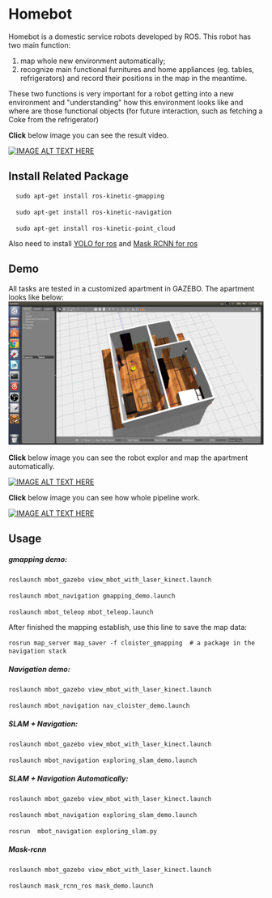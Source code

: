 # Homebot

Homebot is a domestic service robots developed by ROS. This robot has two main function:
1. map whole new environment automatically; 
2. recognize main functional furnitures and home appliances (eg. tables, refrigerators) and record their positions in the map in the meantime. 

These two functions is very important for a robot getting into a new environment and "understanding" how this environment looks like and where are those functional objects (for future interaction, such as fetching a Coke from the refrigerator)

__**Click**__ below image you can see the result video.

[![IMAGE ALT TEXT HERE](https://img.youtube.com/vi/lAih0WwKcEY/0.jpg)](https://www.youtube.com/watch?v=lAih0WwKcEY)

## Install Related Package

```
  sudo apt-get install ros-kinetic-gmapping

  sudo apt-get install ros-kinetic-navigation

  sudo apt-get install ros-kinetic-point_cloud
```

Also need to install [YOLO for ros](https://github.com/leggedrobotics/darknet_ros) and [Mask RCNN for ros](https://github.com/qixuxiang/mask_rcnn_ros)

## Demo
All tasks are tested in a customized apartment in GAZEBO. The apartment looks like below:
![](/images/apartment.png)

__**Click**__ below image you can see the robot explor and map the apartment automatically.

[![IMAGE ALT TEXT HERE](https://img.youtube.com/vi/DRGliFoOi40/0.jpg)](https://www.youtube.com/watch?v=DRGliFoOi40)

__**Click**__ below image you can see how whole pipeline work.

[![IMAGE ALT TEXT HERE](https://img.youtube.com/vi/XHkAjr_L9BU/0.jpg)](https://www.youtube.com/watch?v=XHkAjr_L9BU)


## Usage

##### gmapping demo:
```
roslaunch mbot_gazebo view_mbot_with_laser_kinect.launch

roslaunch mbot_navigation gmapping_demo.launch  

roslaunch mbot_teleop mbot_teleop.launch 
```

After finished the mapping establish, use this line to save the map data:

```
rosrun map_server map_saver -f cloister_gmapping  # a package in the navigation stack
```
##### Navigation demo:
```
roslaunch mbot_gazebo view_mbot_with_laser_kinect.launch

roslaunch mbot_navigation nav_cloister_demo.launch
```
##### SLAM + Navigation: 
```
roslaunch mbot_gazebo view_mbot_with_laser_kinect.launch

roslaunch mbot_navigation exploring_slam_demo.launch
```
##### SLAM + Navigation Automatically:
```
roslaunch mbot_gazebo view_mbot_with_laser_kinect.launch

roslaunch mbot_navigation exploring_slam_demo.launch

rosrun  mbot_navigation exploring_slam.py
```
##### Mask-rcnn
```
roslaunch mbot_gazebo view_mbot_with_laser_kinect.launch

roslaunch mask_rcnn_ros mask_demo.launch
```


